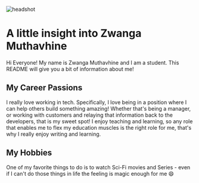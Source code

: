 ![headshot](WhatsApp_Image_2021-03-26_at_18.15.01.jpeg)
# A little insight into Zwanga Muthavhine
Hi Everyone! My name is Zwanga Muthavhine and I am a student. This README will give you a bit of information about me!

## My Career Passions
I really love working in tech. Specifically, I love being in a position where I can help others build something amazing! Whether that's being a manager, or working with customers and relaying that information back to the developers, that is my sweet spot! I enjoy teaching and learning, so any role that enables me to flex my education muscles is the right role for me, that's why I really enjoy writing and learning.

## My Hobbies
One of my favorite things to do is to watch Sci-Fi movies and Series - even if I can't do those things in life the feeling is magic enough for me 😄 
